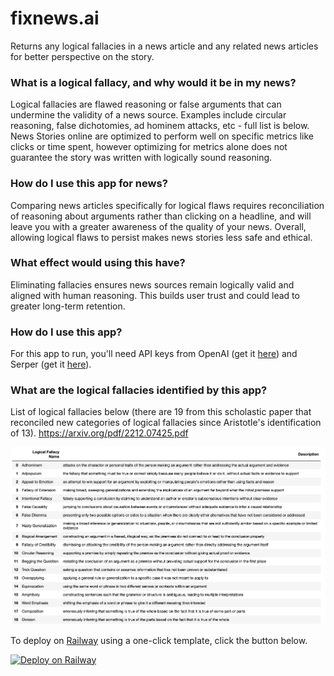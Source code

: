 # fixnews.ai 
Returns any logical fallacies in a news article and any related news articles for better perspective on the story.

### What is a logical fallacy, and why would it be in my news?
Logical fallacies are flawed reasoning or false arguments that can undermine the validity of a news source. Examples include circular reasoning, false
dichotomies, ad hominem attacks, etc - full list is below.  News Stories online are optimized to perform well on specific metrics like clicks or time spent, however optimizing for metrics alone does not guarantee the story was written with logically sound reasoning.

### How do I use this app for news?
Comparing news articles specifically for logical flaws requires reconciliation of reasoning about arguments rather than clicking on a headline, and will leave you with a greater awareness of the quality of your news.  Overall, allowing logical flaws to persist makes news stories less safe and ethical. 

### What effect would using this have?
Eliminating fallacies ensures news sources remain logically valid and aligned with human reasoning. This builds user trust and could lead to greater long-term retention.

### How do I use this app?
For this app to run, you'll need API keys from OpenAI (get it [here](https://platform.openai.com/account/api-keys)) and Serper (get it [here](https://serper.dev/api-key)).

### What are the logical fallacies identified by this app?
List of logical fallacies below (there are 19 from this scholastic paper that reconciled new categories of logical fallacies since Aristotle's identification of 13).
https://arxiv.org/pdf/2212.07425.pdf


![fallacies](./images/f.png)


To deploy on [Railway](https://railway.app/?referralCode=alphasec) using a one-click template, click the button below.

[![Deploy on Railway](https://railway.app/button.svg)](https://railway.app/new/template/oE8sWo)
